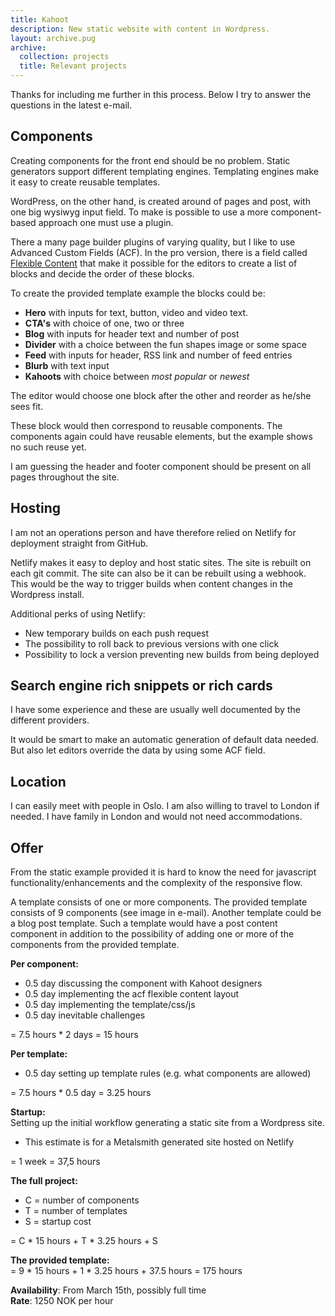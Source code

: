 ```yaml
---
title: Kahoot
description: New static website with content in Wordpress.
layout: archive.pug
archive:
  collection: projects
  title: Relevant projects
---
```


Thanks for including me further in this process. 
Below I try to answer the questions in the latest e-mail.

## Components
Creating components for the front end should be no problem. Static generators 
support different templating engines. Templating engines make it easy to create 
reusable templates.

WordPress, on the other hand, is created around of pages and post, with one 
big wysiwyg input field. To make is possible to use a more
component-based approach one must use a plugin. 

There a many page builder plugins of varying quality, but I like to
use Advanced Custom Fields (ACF). In the pro version, there is a 
field called [Flexible Content](https://www.advancedcustomfields.com/resources/flexible-content/) 
that make it possible for the editors to create a list of blocks and decide the order of these blocks.

To create the provided template example the blocks could be: 
* **Hero** with inputs for text, button, video and video text.
* **CTA's** with choice of one, two or three
* **Blog** with inputs for header text and number of post
* **Divider** with a choice between the fun shapes image or some space
* **Feed** with inputs for header, RSS link and number of feed entries
* **Blurb** with text input
* **Kahoots** with choice between *most popular* or *newest*

The editor would choose one block after the other and reorder as he/she sees fit.

These block would then correspond to reusable components. The components again could have 
reusable elements, but the example shows no such reuse yet. 

I am guessing the header and footer component should be present on all pages throughout the site.

## Hosting
I am not an operations person and have therefore relied on Netlify for 
deployment straight from GitHub. 

Netlify makes it easy to deploy and host static sites. The site is 
rebuilt on each git commit. The site can also be it can be rebuilt using a webhook. 
This would be the way to trigger builds when content changes in the Wordpress install.

Additional perks of using Netlify:
* New temporary builds on each push request
* The possibility to roll back to previous versions with one click
* Possibility to lock a version preventing new builds from being deployed

##  Search engine rich snippets or rich cards
I have some experience and these are usually well documented by the different providers. 

It would be smart to make an automatic generation of default data needed. But also let editors override
the data by using some ACF field.

## Location
I can easily meet with people in Oslo. I am also willing to travel to London if needed.
I have family in London and would not need accommodations. 

## Offer
From the static example provided it is hard to know the need for javascript functionality/enhancements and the 
complexity of the responsive flow.

A template consists of one or more components. The provided template consists of 9 components (see image in e-mail). Another template could be a blog post template. Such a template would have a post content component in addition to the possibility of adding one or more of the components from the provided template.

**Per component:**
* 0.5 day discussing the component with Kahoot designers
* 0.5 day implementing the acf flexible content layout
* 0.5 day implementing the template/css/js
* 0.5 day inevitable challenges

= 7.5 hours \* 2 days = 15 hours

**Per template:** 
* 0.5 day setting up template rules (e.g. what components are allowed)

= 7.5 hours \* 0.5 day = 3.25 hours

**Startup:**  
Setting up the initial workflow generating a static site from a Wordpress site.
* This estimate is for a Metalsmith generated site hosted on Netlify

= 1 week = 37,5 hours

**The full project:**
* C = number of components 
* T = number of templates
* S = startup cost

= C \* 15 hours + T \* 3.25 hours + S

**The provided template:**  
= 9 \* 15 hours + 1 \* 3.25 hours + 37.5 hours = 175 hours

**Availability**: From March 15th, possibly full time  
**Rate**: 1250 NOK per hour
